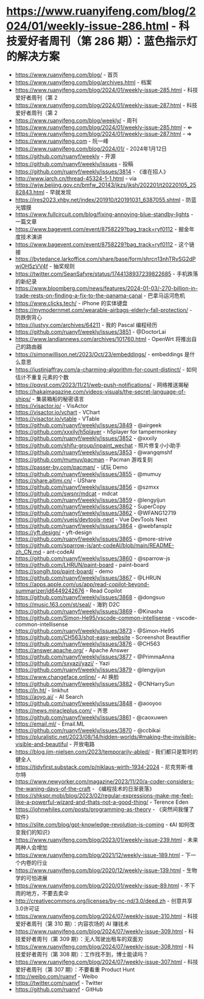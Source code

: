 # https://www.ruanyifeng.com/blog/2024/01/weekly-issue-286.html - 科技爱好者周刊（第 286 期）：蓝色指示灯的解决方案

- https://www.ruanyifeng.com/blog/ - 首页
- https://www.ruanyifeng.com/blog/archives.html - 档案
- https://www.ruanyifeng.com/blog/2024/01/weekly-issue-285.html - 科技爱好者周刊（第 2
- https://www.ruanyifeng.com/blog/2024/01/weekly-issue-287.html - 科技爱好者周刊（第 2
- https://www.ruanyifeng.com/blog/weekly/ - 周刊
- https://www.ruanyifeng.com/blog/2024/01/weekly-issue-285.html - ⇐
- https://www.ruanyifeng.com/blog/2024/01/weekly-issue-287.html - ⇒
- https://www.ruanyifeng.com - 阮一峰
- https://www.ruanyifeng.com/blog/2024/01/ - 2024年1月12日
- https://github.com/ruanyf/weekly - 开源
- https://github.com/ruanyf/weekly/issues - 投稿
- https://github.com/ruanyf/weekly/issues/3814 - 《谁在招人》
- http://www.iarch.cn/thread-45324-1-1.html - via
- https://wjw.beijing.gov.cn/bmfw_20143/jkzs/jksh/202201/t20220105_2582843.html - 早就发现
- https://jres2023.xhby.net/index/201910/t20191031_6387055.shtml - 防蓝光镀膜
- https://www.fullcircuit.com/blog/fixing-annoying-blue-standby-lights - 一篇文章
- https://www.bagevent.com/event/8758229?bag_track=ryf0112 - 掘金年度技术演讲
- https://www.bagevent.com/event/8758229?bag_track=ryf0112 - 这个链接
- https://bytedance.larkoffice.com/share/base/form/shrcn13nhTRvSG2dPwjOH5zVV4f - 抽奖规则
- https://twitter.com/SeanSafyre/status/1744138937239822685 - 手机跌落的新纪录
- https://www.bloomberg.com/news/features/2024-01-03/-270-billion-in-trade-rests-on-finding-a-fix-to-the-panama-canal - 巴拿马运河危机
- https://www.clicks.tech/ - iPhone 的实体键盘
- https://mymodernmet.com/wearable-airbags-elderly-fall-protection/ - 防跌倒背心
- https://justyy.com/archives/64211 - 我的 Pascal 编程经历
- https://github.com/ruanyf/weekly/issues/3851 - @DoctorLai
- https://www.landiannews.com/archives/101760.html - OpenWrt 将推出自己的路由器
- https://simonwillison.net/2023/Oct/23/embeddings/ - embeddings 是什么意思
- https://justinjaffray.com/a-charming-algorithm-for-count-distinct/ - 如何估计不重复元素的个数
- https://pqvst.com/2023/11/21/web-push-notifications/ - 网络推送揭秘
- https://hakaimagazine.com/videos-visuals/the-secret-language-of-ships/ - 集装箱船的秘密语言
- https://visactor.io/ - VisActor
- https://visactor.io/vchart - VChart
- https://visactor.io/vtable - VTable
- https://github.com/ruanyf/weekly/issues/3849 - @airgeek
- https://github.com/xxxily/h5player - h5player for tampermonkey
- https://github.com/ruanyf/weekly/issues/3852 - @xxxily
- https://github.com/shifu-group/inpaint_wechat - 照片修复小小助手
- https://github.com/ruanyf/weekly/issues/3853 - @wangqmshf
- https://github.com/mumuy/pacman - Pacman 游戏复刻
- https://passer-by.com/pacman/ - 试玩 Demo
- https://github.com/ruanyf/weekly/issues/3855 - @mumuy
- https://share.aitimi.cn/ - UShare
- https://github.com/ruanyf/weekly/issues/3856 - @szmxx
- https://github.com/swsnr/mdcat - mdcat
- https://github.com/ruanyf/weekly/issues/3859 - @lengyijun
- https://github.com/ruanyf/weekly/issues/3862 - SuperCopy
- https://github.com/ruanyf/weekly/issues/3862 - @WFANG12719
- https://github.com/vuejs/devtools-next - Vue DevTools Next
- https://github.com/ruanyf/weekly/issues/3864 - @webfansplz
- https://yft.design/ - yft-design
- https://github.com/ruanyf/weekly/issues/3865 - @more-strive
- https://github.com/sparrow-js/ant-codeAI/blob/main/README-zh_CN.md - ant-codeAI
- https://github.com/ruanyf/weekly/issues/3860 - @sparrow-js
- https://github.com/LHRUN/paint-board - paint-board
- https://songlh.top/paint-board/ - demo
- https://github.com/ruanyf/weekly/issues/3867 - @LHRUN
- https://apps.apple.com/us/app/read-copilot-beyond-summarizer/id6449242676 - Read Copilot
- https://github.com/ruanyf/weekly/issues/3868 - @dongsuo
- https://music.163.com/st/seal/ - 海豹 D2C
- https://github.com/ruanyf/weekly/issues/3869 - @Kinasha
- https://github.com/Simon-He95/vscode-common-intellisense - vscode-common-intellisense
- https://github.com/ruanyf/weekly/issues/3873 - @Simon-He95
- https://github.com/CH563/shot-easy-website - Screenshot Beautifier
- https://github.com/ruanyf/weekly/issues/3876 - @CH563
- https://answer.apache.org/ - Apache Answer
- https://github.com/ruanyf/weekly/issues/3877 - @PrimmaAnna
- https://github.com/sxyazi/yazi/ - Yazi
- https://github.com/ruanyf/weekly/issues/3879 - @lengyijun
- https://www.changeface.online/ - AI 换脸
- https://github.com/ruanyf/weekly/issues/3882 - @CNHarrySun
- https://ln.ht/ - linkhut
- https://aoyo.ai/ - AI Search
- https://github.com/ruanyf/weekly/issues/3848 - @aooyoo
- https://news.miracleplus.com/ - 齐思
- https://github.com/ruanyf/weekly/issues/3861 - @caoxuwen
- https://email.ml/ - Email.ML
- https://github.com/ruanyf/weekly/issues/3870 - @ccbikai
- https://pluralistic.net/2023/08/14/hidden-worlds/#making-the-invisible-visible-and-beautiful - 开放电路
- https://blog.jim-nielsen.com/2023/temporarily-abled/ - 我们都只是暂时的健全人
- https://tidyfirst.substack.com/p/niklaus-wirth-1934-2024 - 尼克劳斯·维尔特
- https://www.newyorker.com/magazine/2023/11/20/a-coder-considers-the-waning-days-of-the-craft - 《编程技术的日渐衰落》
- https://shkspr.mobi/blog/2023/02/regular-expressions-make-me-feel-like-a-powerful-wizard-and-thats-not-a-good-thing/ - Terence Eden
- https://johnwhiles.com/posts/programming-as-theory - 《突然间我懂了软件》
- https://slite.com/blog/gpt-knowledge-revolution-is-coming - 《AI 如何改变我们的知识》
- https://www.ruanyifeng.com/blog/2023/01/weekly-issue-239.html - 未来两种人会增加
- https://www.ruanyifeng.com/blog/2021/12/weekly-issue-189.html - 下一个内卷的行业
- https://www.ruanyifeng.com/blog/2020/12/weekly-issue-139.html - 生物学的可怕进展
- https://www.ruanyifeng.com/blog/2020/01/weekly-issue-89.html - 不下雨的地方，不要去卖伞
- http://creativecommons.org/licenses/by-nc-nd/3.0/deed.zh - 创意共享3.0许可证
- https://www.ruanyifeng.com/blog/2024/07/weekly-issue-310.html - 科技爱好者周刊（第 310 期）：内容农场的 AI 赚钱术
- https://www.ruanyifeng.com/blog/2024/07/weekly-issue-309.html - 科技爱好者周刊（第 309 期）：无人驾驶出租车的双面刃
- https://www.ruanyifeng.com/blog/2024/07/weekly-issue-308.html - 科技爱好者周刊（第 308 期）：工作找不到，博士能读吗？
- https://www.ruanyifeng.com/blog/2024/07/weekly-issue-307.html - 科技爱好者周刊（第 307 期）：不要看重 Product Hunt
- http://weibo.com/ruanyf - Weibo
- https://twitter.com/ruanyf - Twitter
- https://github.com/ruanyf - GitHub